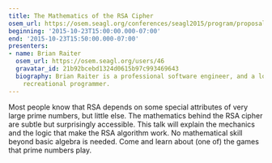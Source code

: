 ```yaml
---
title: The Mathematics of the RSA Cipher
osem_url: https://osem.seagl.org/conferences/seagl2015/program/proposals/27
beginning: '2015-10-23T15:00:00.000-07:00'
end: '2015-10-23T15:50:00.000-07:00'
presenters:
- name: Brian Raiter
  osem_url: https://osem.seagl.org/users/46
  gravatar_id: 21b92bcebd1324d0615b97c993469643
  biography: Brian Raiter is a professional software engineer, and a long-standing
    recreational programmer.
---
```


Most people know that RSA depends on some special attributes of very large prime numbers, but little else. The mathematics behind the RSA cipher are subtle but surprisingly accessible. This talk will explain the mechanics and the logic that make the RSA algorithm work. No mathematical skill beyond basic algebra is needed. Come and learn about (one of) the games that prime numbers play.
